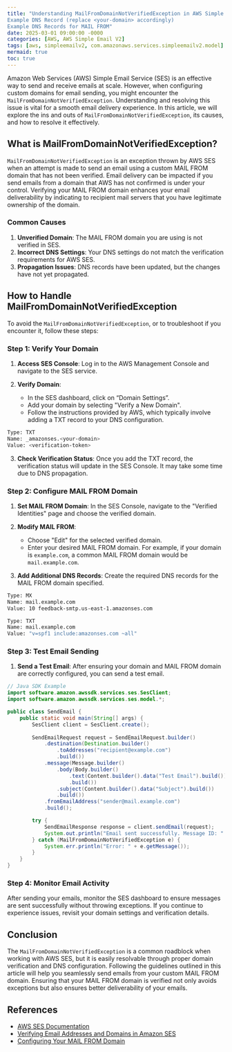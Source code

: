 ```yaml
---
title: "Understanding MailFromDomainNotVerifiedException in AWS Simple Email Service V2
Example DNS Record (replace <your-domain> accordingly)
Example DNS Records for MAIL FROM"
date: 2025-03-01 09:00:00 -0000
categories: [AWS, AWS Simple Email V2]
tags: [aws, simpleemailv2, com.amazonaws.services.simpleemailv2.model]
mermaid: true
toc: true
---
```



Amazon Web Services (AWS) Simple Email Service (SES) is an effective way to send and receive emails at scale. However, when configuring custom domains for email sending, you might encounter the `MailFromDomainNotVerifiedException`. Understanding and resolving this issue is vital for a smooth email delivery experience. In this article, we will explore the ins and outs of `MailFromDomainNotVerifiedException`, its causes, and how to resolve it effectively.

## What is MailFromDomainNotVerifiedException?

`MailFromDomainNotVerifiedException` is an exception thrown by AWS SES when an attempt is made to send an email using a custom MAIL FROM domain that has not been verified. Email delivery can be impacted if you send emails from a domain that AWS has not confirmed is under your control. Verifying your MAIL FROM domain enhances your email deliverability by indicating to recipient mail servers that you have legitimate ownership of the domain.

### Common Causes

1. **Unverified Domain**: The MAIL FROM domain you are using is not verified in SES.
2. **Incorrect DNS Settings**: Your DNS settings do not match the verification requirements for AWS SES.
3. **Propagation Issues**: DNS records have been updated, but the changes have not yet propagated.

## How to Handle MailFromDomainNotVerifiedException

To avoid the `MailFromDomainNotVerifiedException`, or to troubleshoot if you encounter it, follow these steps:

### Step 1: Verify Your Domain

1. **Access SES Console**: Log in to the AWS Management Console and navigate to the SES service.
   
2. **Verify Domain**:
   - In the SES dashboard, click on “Domain Settings”.
   - Add your domain by selecting "Verify a New Domain".
   - Follow the instructions provided by AWS, which typically involve adding a TXT record to your DNS configuration.

```bash
Type: TXT
Name: _amazonses.<your-domain>
Value: <verification-token>
```

3. **Check Verification Status**: Once you add the TXT record, the verification status will update in the SES Console. It may take some time due to DNS propagation.

### Step 2: Configure MAIL FROM Domain

1. **Set MAIL FROM Domain**: In the SES Console, navigate to the "Verified Identities" page and choose the verified domain.
2. **Modify MAIL FROM**:
   - Choose "Edit" for the selected verified domain.
   - Enter your desired MAIL FROM domain. For example, if your domain is `example.com`, a common MAIL FROM domain would be `mail.example.com`.

3. **Add Additional DNS Records**: Create the required DNS records for the MAIL FROM domain specified. 

```bash
Type: MX
Name: mail.example.com
Value: 10 feedback-smtp.us-east-1.amazonses.com

Type: TXT
Name: mail.example.com
Value: "v=spf1 include:amazonses.com ~all"
```

### Step 3: Test Email Sending

1. **Send a Test Email**: After ensuring your domain and MAIL FROM domain are correctly configured, you can send a test email.

```java
// Java SDK Example
import software.amazon.awssdk.services.ses.SesClient;
import software.amazon.awssdk.services.ses.model.*;

public class SendEmail {
    public static void main(String[] args) {
        SesClient client = SesClient.create();
        
        SendEmailRequest request = SendEmailRequest.builder()
            .destination(Destination.builder()
                .toAddresses("recipient@example.com")
                .build())
            .message(Message.builder()
                .body(Body.builder()
                    .text(Content.builder().data("Test Email").build())
                    .build())
                .subject(Content.builder().data("Subject").build())
                .build())
            .fromEmailAddress("sender@mail.example.com")
            .build();

        try {
            SendEmailResponse response = client.sendEmail(request);
            System.out.println("Email sent successfully. Message ID: " + response.messageId());
        } catch (MailFromDomainNotVerifiedException e) {
            System.err.println("Error: " + e.getMessage());
        }
    }
}
```

### Step 4: Monitor Email Activity

After sending your emails, monitor the SES dashboard to ensure messages are sent successfully without throwing exceptions. If you continue to experience issues, revisit your domain settings and verification details.

## Conclusion

The `MailFromDomainNotVerifiedException` is a common roadblock when working with AWS SES, but it is easily resolvable through proper domain verification and DNS configuration. Following the guidelines outlined in this article will help you seamlessly send emails from your custom MAIL FROM domain. Ensuring that your MAIL FROM domain is verified not only avoids exceptions but also ensures better deliverability of your emails.

## References

- [AWS SES Documentation](https://docs.aws.amazon.com/ses/latest/DeveloperGuide/Welcome.html)
- [Verifying Email Addresses and Domains in Amazon SES](https://docs.aws.amazon.com/ses/latest/DeveloperGuide/verify-email-addresses.html)
- [Configuring Your MAIL FROM Domain](https://docs.aws.amazon.com/ses/latest/DeveloperGuide/mail-from.html)